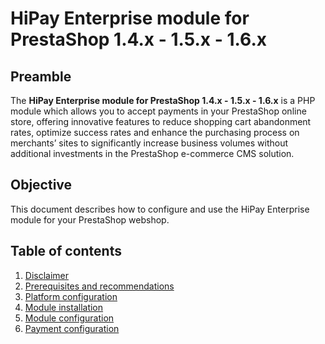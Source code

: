 # HiPay Enterprise module for PrestaShop 1.4.x - 1.5.x - 1.6.x

## Preamble
The **HiPay Enterprise module for PrestaShop 1.4.x - 1.5.x - 1.6.x** is a PHP module which allows you to accept payments in your PrestaShop online store, offering innovative features to reduce shopping cart abandonment rates, optimize success rates and enhance the purchasing process on merchants’ sites to significantly increase business volumes without additional investments in the PrestaShop e-commerce CMS solution.

## Objective
This document describes how to configure and use the HiPay Enterprise module
for your PrestaShop webshop.

## Table of contents
1. [Disclaimer](#disclaimer)
2. [Prerequisites and recommendations](#prerequisites-and-recommendations)
3. [Platform configuration](#platform-configuration)
4. [Module installation](#prestashop-module-management)
5. [Module configuration](#module-configuration)
6. [Payment configuration](#payment-configuration)

